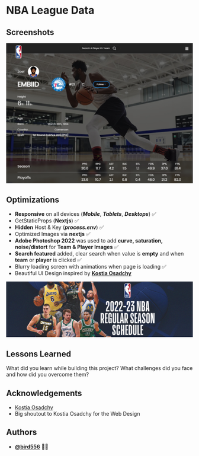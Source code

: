 # **NBA League Data**

## Screenshots

![App Screenshot](public/player.jpg)

## Optimizations

- **Responsive** on all devices (**_Mobile_**, **_Tablets_**, **_Desktops_**) ✅
- GetStaticProps (**Nextjs**) ✅
- **Hidden** Host & Key (**_process.env_**) ✅
- Optimized Images via **nextjs** ✅
- **Adobe Photoshop 2022** was used to add **curve, saturation, noise/distort** for **Team & Player Images** ✅
- **Search featured** added, clear search when value is **empty** and when **team** or **player** is clicked ✅
- Blurry loading screen with animations when page is loading ✅
- Beautiful UI Design inspired by [**Kostia Osadchy**](https://dribbble.com/shots/4747073-NBA-Player-Profile-Redesign)

![Logo](public/cover.jpg)

## Lessons Learned

What did you learn while building this project? What challenges did you face and how did you overcome them?

## Acknowledgements

- [Kostia Osadchy](https://dribbble.com/shots/4747073-NBA-Player-Profile-Redesign)
- Big shoutout to Kostia Osadchy for the Web Design

## Authors

- [**@bird556**](https://github.com/bird556) 🙋‍♂️
